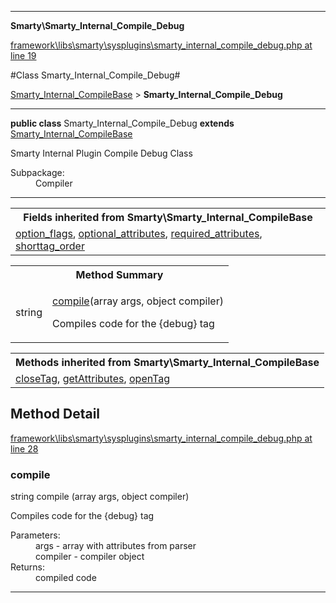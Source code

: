 

- - -

**Smarty\Smarty_Internal_Compile_Debug**


<a href="https://github.com/JeyDotC/Hirudo/blob/master/framework/libs/smarty/sysplugins/smarty_internal_compile_debug.php#L19" target='_blank'>framework\libs\smarty\sysplugins\smarty_internal_compile_debug.php at line 19</a>

#Class Smarty_Internal_Compile_Debug#

<a href="https://github.com/JeyDotC/Hirudo-docs/blob/master/Smarty/Smarty_Internal_CompileBase.md">Smarty_Internal_CompileBase</a>
 &gt; **Smarty_Internal_Compile_Debug**




- - -

<p><strong>public  class</strong> <span>Smarty_Internal_Compile_Debug</span>
<strong>extends</strong> <a href="https://github.com/JeyDotC/Hirudo-docs/blob/master/Smarty/Smarty_Internal_CompileBase.md">Smarty_Internal_CompileBase</a>

</p>

<div class="comment" id="overview_description"><p>Smarty Internal Plugin Compile Debug Class</p></div>

<dl>
<dt>Subpackage:</dt>
<dd>Compiler</dd>
</dl>


<hr />

<table class="inherit">
<tr><th colspan="2">Fields inherited from Smarty\Smarty_Internal_CompileBase</th></tr>
<tr><td><a href="https://github.com/JeyDotC/Hirudo-docs/blob/master/Smarty/Smarty_Internal_CompileBase.md#option_flags">option_flags</a>, <a href="https://github.com/JeyDotC/Hirudo-docs/blob/master/Smarty/Smarty_Internal_CompileBase.md#optional_attributes">optional_attributes</a>, <a href="https://github.com/JeyDotC/Hirudo-docs/blob/master/Smarty/Smarty_Internal_CompileBase.md#required_attributes">required_attributes</a>, <a href="https://github.com/JeyDotC/Hirudo-docs/blob/master/Smarty/Smarty_Internal_CompileBase.md#shorttag_order">shorttag_order</a></td></tr></table>

<table id="summary_method">
<tr><th colspan="2">Method Summary</th></tr>
<tr>
<td><span class='k'></span> <span class='nx'>string</span></td>
<td class="description"><p class="name"><a href="#compile">compile</a>(array args, object compiler)</p><p class="description">Compiles code for the {debug} tag</p></td>
</tr>
</table>

<table class="inherit">
<tr><th colspan="2">Methods inherited from Smarty\Smarty_Internal_CompileBase</th></tr>
<tr><td><a href="https://github.com/JeyDotC/Hirudo-docs/blob/master/Smarty/Smarty_Internal_CompileBase.md#closetag">closeTag</a>, <a href="https://github.com/JeyDotC/Hirudo-docs/blob/master/Smarty/Smarty_Internal_CompileBase.md#getattributes">getAttributes</a>, <a href="https://github.com/JeyDotC/Hirudo-docs/blob/master/Smarty/Smarty_Internal_CompileBase.md#opentag">openTag</a></td></tr></table>

<h2 id="detail_method">Method Detail</h2>

<a href="https://github.com/JeyDotC/Hirudo/blob/master/framework/libs/smarty/sysplugins/smarty_internal_compile_debug.php#L28" target='_blank'>framework\libs\smarty\sysplugins\smarty_internal_compile_debug.php at line 28</a>

<h3 id="compile()">compile</h3>
<span class='k'></span> <span class='nx'>string</span> <span class='nf'>compile</span> (array args, object compiler)

<div class="details">
<p>Compiles code for the {debug} tag</p><dl>
<dt>Parameters:</dt>
<dd>args - array with attributes from parser</dd>
<dd>compiler - compiler object</dd>
<dt>Returns:</dt>
<dd>compiled code</dd>
</dl>

</div>

- - -

